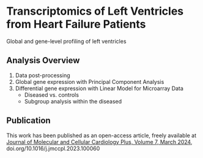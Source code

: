 # Transcriptomics of Left Ventricles from Heart Failure Patients

Global and gene-level profiling of left ventricles

## Analysis Overview

1. Data post-processing
2. Global gene expression with Principal Component Analysis
3. Differential gene expression with Linear Model for Microarray Data
    - Diseased vs. controls
    - Subgroup analysis within the diseased

## Publication

This work has been published as an open-access article, freely available at [Journal of Molecular and Cellular Cardiology Plus, Volume 7, March 2024](https://www.sciencedirect.com/science/article/pii/S2772976123000302), doi.org/10.1016/j.jmccpl.2023.100060